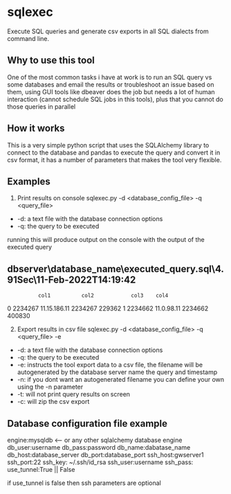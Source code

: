 # sqlexec
Execute SQL queries and generate csv exports in all SQL dialects from command line.

## Why to use this tool
One of the most common tasks i have at work is to run an SQL query vs some databases and email the results or troubleshoot an issue based on them,
using GUI tools like dbeaver does the job but needs a lot of human interaction (cannot schedule SQL jobs in this tools), plus that you cannot do those queries in parallel

## How it works
This is a very simple python script that uses the SQLAlchemy library to connect to the database and pandas to execute the query and convert it in csv format, it has a number of parameters that makes the tool very flexible.

## Examples

1. Print results on console
sqlexec.py -d <database_config_file> -q <query_file>

* -d: a text file with the database connection options
* -q: the query to be executed

running this will produce output on the console with the output of the executed query

dbserver\database_name\executed_query.sql\4.91Sec\11-Feb-2022T14:19:42
-----------------------------------------------------------
              col1          col2            col3    col4
0          2234267  11.15.186.11         2234267  229362
1          2234662    11.0.98.11         2234662  400830


2. Export results in csv file
sqlexec.py -d <database_config_file> -q <query_file> -e

* -d: a text file with the database connection options
* -q: the query to be executed
* -e: instructs the tool export data to a csv file, the filename will be autogenerated by the database server name the query and timestamp
* -n: if you dont want an autogenerated filename you can define your own using the -n parameter
* -t: will not print query results on screen
* -c: will zip the csv export

## Database configuration file example

engine:mysqldb            <-- or any other sqlalchemy database engine
db_user:username
db_pass:password
db_name:dabatase_name
db_host:database_server
db_port:database_port
ssh_host:gwserver1
ssh_port:22
ssh_key: ~/.ssh/id_rsa
ssh_user:username
ssh_pass:
use_tunnel:True || False

if use_tunnel is false then ssh parameters are optional
